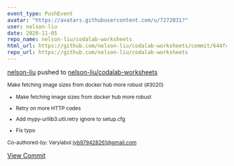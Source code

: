 ```yaml
---
event_type: PushEvent
avatar: "https://avatars.githubusercontent.com/u/7272031?"
user: nelson-liu
date: 2020-11-05
repo_name: nelson-liu/codalab-worksheets
html_url: https://github.com/nelson-liu/codalab-worksheets/commit/644fc46ac58f3ff9ed8a4cafb59ed8b3eb1d3be4
repo_url: https://github.com/nelson-liu/codalab-worksheets
---
```


<a href='https://github.com/nelson-liu' target='_blank'>nelson-liu</a> pushed to <a href='https://github.com/nelson-liu/codalab-worksheets' target='_blank'>nelson-liu/codalab-worksheets</a>

<small>Make fetching image sizes from docker hub more robust (#3020)

* Make fetching image sizes from docker hub more robust

* Retry on more HTTP codes

* Add mypy-urllib3.util.retry ignore to setup.cfg

* Fix typo

Co-authored-by: Varyiabol <lyb979428261@gmail.com></small>

<a href='https://github.com/nelson-liu/codalab-worksheets/commit/644fc46ac58f3ff9ed8a4cafb59ed8b3eb1d3be4' target='_blank'>View Commit</a>